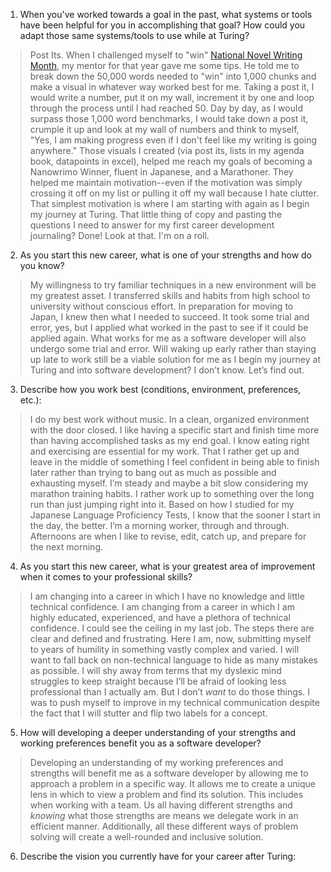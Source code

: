 1. When you've worked towards a goal in the past, what systems or tools have been helpful for you in accomplishing that goal? How could you adapt those same systems/tools to use while at Turing?  
> Post Its. When I challenged myself to "win" [National Novel Writing Month](https://nanowrimo.org/), my mentor for that year gave me some tips. He told me to break down the 50,000 words needed to "win" into 1,000 chunks and make a visual in whatever way worked best for me. Taking a post it, I would write a number, put it on my wall, increment it by one and loop through the process until I had reached 50. Day by day, as I would surpass those 1,000 word benchmarks, I would take down a post it, crumple it up and look at my wall of numbers and think to myself, "Yes, I am making progress even if I don't feel like my writing is going anywhere." Those visuals I created (via post its, lists in my agenda book, datapoints in excel), helped me reach my goals of becoming a Nanowrimo Winner, fluent in Japanese, and a Marathoner. They helped me maintain motivation--even if the motivation was simply crossing it off on my list or pulling it off my wall because I hate clutter. That simplest motivation is where I am starting with again as I begin my journey at Turing. That little thing of copy and pasting the questions I need to answer for my first career development journaling? Done! Look at that. I'm on a roll.  

2. As you start this new career, what is one of your strengths and how do you know?  
> My willingness to try familiar techniques in a new environment will be my greatest asset. I transferred skills and habits from high school to university without conscious effort. In preparation for moving to Japan, I knew then what I needed to succeed. It took some trial and error, yes, but I applied what worked in the past to see if it could be applied again. What works for me as a software developer will also undergo some trial and error. Will waking up early rather than staying up late to work still be a viable solution for me as I begin my journey at Turing and into software development? I don’t know. Let’s find out.  
 
3. Describe how you work best (conditions, environment, preferences, etc.):  
> I do my best work without music. In a clean, organized environment with the door closed. I like having a specific start and finish time more than having accomplished tasks as my end goal. I know eating right and exercising are essential for my work. That I rather get up and leave in the middle of something I feel confident in being able to finish later rather than trying to bang out as much as possible and exhausting myself. I’m steady and maybe a bit slow considering my marathon training habits. I rather work up to something over the long run than just jumping right into it. Based on how I studied for my Japanese Language Proficiency Tests, I know that the sooner I start in the day, the better. I’m a morning worker, through and through. Afternoons are when I like to revise, edit, catch up, and prepare for the next morning.  

4. As you start this new career, what is your greatest area of improvement when it comes to your professional skills?  
> I am changing into a career in which I have no knowledge and little technical confidence. I am changing from a career in which I am highly educated, experienced, and have a plethora of technical confidence. I could see the ceiling in my last job. The steps there are clear and defined and frustrating. Here I am, now, submitting myself to years of humility in something vastly complex and varied. I will want to fall back on non-technical language to hide as many mistakes as possible. I will shy away from terms that my dyslexic mind struggles to keep straight because I’ll be afraid of looking less professional than I actually am. But I don’t *want* to do those things. I was to push myself to improve in my technical communication despite the fact that I will stutter and flip two labels for a concept.

5. How will developing a deeper understanding of your strengths and working preferences benefit you as a software developer?  
> Developing an understanding of my working preferences and strengths will benefit me as a software developer by allowing me to approach a problem in a specific way. It allows me to create a unique lens in which to view a problem and find its solution. This includes when working with a team. Us all having different strengths and *knowing* what those strengths are means we delegate work in an efficient manner. Additionally, all these different ways of problem solving will create a well-rounded and inclusive solution.   


6. Describe the vision you currently have for your career after Turing:  
